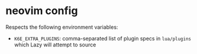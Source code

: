 # neovim config

Respects the following environment variables:

- `K6E_EXTRA_PLUGINS`: comma-separated list of plugin specs in `lua/plugins` which Lazy will attempt to source
